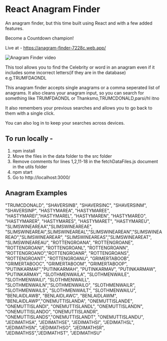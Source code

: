 # React Anagram Finder
An anagram finder, but this time built using React and with a few added features.

Become a Countdown champion!

Live at -
https://anagram-finder-7228c.web.app/

![Anagram Finder video](https://media.giphy.com/media/cnRRVKLAceg5G7q2a7/giphy.gif)

This tool allows you to find the Celebrity or word in an anagram even if it includes some incorrect letters(if they are in the database) e.g.TRUMFDAONDL

This anagram finder accepts single anagrams or a comma seperated list of anagrams. It also cleans your anagram input, so you can search for something like TRUMFDAONDL or Thanksmo,TRUMCDONALD,parsi/hl itno

It also remembers your previous searches and allows you to go back to them with a single click.

You can also log in to keep your searches across devices.

## To run locally -
1. npm install
2. Move the files in the data folder to the src folder
3. Remove comments for lines 1,2,11-18 in the fetchDataFiles.js document in the utils folder
4. npm start
5. Go to http://localhost:3000/

## Anagram Examples
"TRUMCDONALD", "SHAVERSINB", "SHAVERSINC", "SHAVERSINM", "SHAVERSINP", "HASTYMAREA", "HASTYMAREE", "HASTYMAREI","HASTYMAREL", "HASTYMAREN", "HASTYMAREO", "HASTYMARER", "HASTYMARES", "HASTYMARET", "HASTYMAREU", "SLIMSWINEAREAA","SLIMSWINEAREAE", "SLIMSWINEAREAI",SLIMSWINEAREAL","SLIMSWINEAREAN","SLIMSWINEAREAO","SLIMSWINEAREAR", "SLIMSWINEAREAS","SLIMSWINEAREAT", "SLIMSWINEAREAU", "ROTTENGROANA", "ROTTENGROANE", "ROTTENGROANI", "ROTTENGROANL", "ROTTENGROANN", "ROTTENGROANO","ROTTENGROANR", "ROTTENGROANS", "ROTTENGROANT", "ROTTENGROANU", "GRIMERTABOOB", "GRIMERTABOOC", "GRIMERTABOOM", "GRIMERTABOOP", "PUTINKARMAF","PUTINKARMAH", "PUTINKARMAV", "PUTINKARMAW", "PUTINKARMAY", "SLOTHMENWAILA", "SLOTHMENWAILE", "SLOTHMENWAILI", "SLOTHMENWAILL", "SLOTHMENWAILN","SLOTHMENWAILO", "SLOTHMENWAILR", "SLOTHMENWAILS", "SLOTHMENWAILT", "SLOTHMENWAILU", "BENLAIDLAWB", "BENLAIDLAWC", "BENLAIDLAWM", "BENLAIDLAWP","ONEMUTTISLANDA", "ONEMUTTISLANDE", "ONEMUTTISLANDI", "ONEMUTTISLANDL", "ONEMUTTISLANDN", "ONEMUTTISLANDO", "ONEMUTTISLANDR", "ONEMUTTISLANDS","ONEMUTTISLANDT", "ONEMUTTISLANDU", "JEDIMATHSA", "JEDIMATHSE", "JEDIMATHSI", "JEDIMATHSL", "JEDIMATHSN", "JEDIMATHSO", "JEDIMATHSR", "JEDIMATHSS","JEDIMATHST", "JEDIMATHSU"




